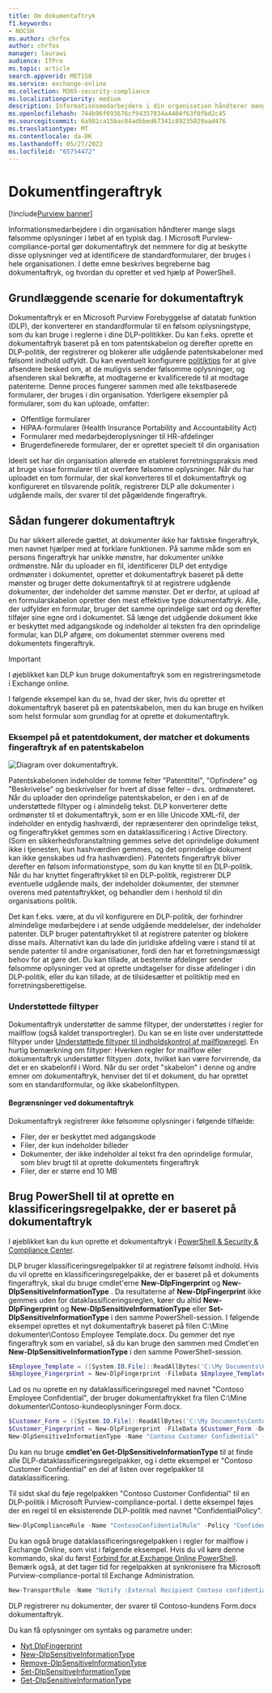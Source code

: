```yaml
---
title: Om dokumentaftryk
f1.keywords:
- NOCSH
ms.author: chrfox
author: chrfox
manager: laurawi
audience: ITPro
ms.topic: article
search.appverid: MET150
ms.service: exchange-online
ms.collection: M365-security-compliance
ms.localizationpriority: medium
description: Informationsmedarbejdere i din organisation håndterer mange slags følsomme oplysninger i løbet af en typisk dag. Dokumentaftryk gør det nemmere for dig at beskytte disse oplysninger ved at identificere standardformularer, der bruges i hele organisationen. I dette emne beskrives begreberne bag dokumentaftryk, og hvordan du opretter et ved hjælp af PowerShell.
ms.openlocfilehash: 744b96f693676cf94357034a4404f63f0fbd2c45
ms.sourcegitcommit: 6a981ca15bac84adbbed67341c89235029aad476
ms.translationtype: MT
ms.contentlocale: da-DK
ms.lasthandoff: 05/27/2022
ms.locfileid: "65754472"
---
```

# <a name="document-fingerprinting"></a>Dokumentfingeraftryk

[!include[Purview banner](../includes/purview-rebrand-banner.md)]

Informationsmedarbejdere i din organisation håndterer mange slags følsomme oplysninger i løbet af en typisk dag. I Microsoft Purview-compliance-portal gør dokumentaftryk det nemmere for dig at beskytte disse oplysninger ved at identificere de standardformularer, der bruges i hele organisationen. I dette emne beskrives begreberne bag dokumentaftryk, og hvordan du opretter et ved hjælp af PowerShell.

## <a name="basic-scenario-for-document-fingerprinting"></a>Grundlæggende scenarie for dokumentaftryk

Dokumentaftryk er en Microsoft Purview Forebyggelse af datatab funktion (DLP), der konverterer en standardformular til en følsom oplysningstype, som du kan bruge i reglerne i dine DLP-politikker. Du kan f.eks. oprette et dokumentaftryk baseret på en tom patentskabelon og derefter oprette en DLP-politik, der registrerer og blokerer alle udgående patentskabeloner med følsomt indhold udfyldt. Du kan eventuelt konfigurere [politiktips](use-notifications-and-policy-tips.md) for at give afsendere besked om, at de muligvis sender følsomme oplysninger, og afsenderen skal bekræfte, at modtagerne er kvalificerede til at modtage patenterne. Denne proces fungerer sammen med alle tekstbaserede formularer, der bruges i din organisation. Yderligere eksempler på formularer, som du kan uploade, omfatter:

- Offentlige formularer
- HIPAA-formularer (Health Insurance Portability and Accountability Act)
- Formularer med medarbejderoplysninger til HR-afdelinger
- Brugerdefinerede formularer, der er oprettet specielt til din organisation

Ideelt set har din organisation allerede en etableret forretningspraksis med at bruge visse formularer til at overføre følsomme oplysninger. Når du har uploadet en tom formular, der skal konverteres til et dokumentaftryk og konfigureret en tilsvarende politik, registrerer DLP alle dokumenter i udgående mails, der svarer til det pågældende fingeraftryk.

## <a name="how-document-fingerprinting-works"></a>Sådan fungerer dokumentaftryk

Du har sikkert allerede gættet, at dokumenter ikke har faktiske fingeraftryk, men navnet hjælper med at forklare funktionen. På samme måde som en persons fingeraftryk har unikke mønstre, har dokumenter unikke ordmønstre. Når du uploader en fil, identificerer DLP det entydige ordmønster i dokumentet, opretter et dokumentaftryk baseret på dette mønster og bruger dette dokumentaftryk til at registrere udgående dokumenter, der indeholder det samme mønster. Det er derfor, at upload af en formularskabelon opretter den mest effektive type dokumentaftryk. Alle, der udfylder en formular, bruger det samme oprindelige sæt ord og derefter tilføjer sine egne ord i dokumentet. Så længe det udgående dokument ikke er beskyttet med adgangskode og indeholder al teksten fra den oprindelige formular, kan DLP afgøre, om dokumentet stemmer overens med dokumentets fingeraftryk.

> [!IMPORTANT]
> I øjeblikket kan DLP kun bruge dokumentaftryk som en registreringsmetode i Exchange online.

I følgende eksempel kan du se, hvad der sker, hvis du opretter et dokumentaftryk baseret på en patentskabelon, men du kan bruge en hvilken som helst formular som grundlag for at oprette et dokumentaftryk.

### <a name="example-of-a-patent-document-matching-a-document-fingerprint-of-a-patent-template"></a>Eksempel på et patentdokument, der matcher et dokuments fingeraftryk af en patentskabelon

![Diagram over dokumentaftryk.](../media/Document-Fingerprinting-diagram.png)

Patentskabelonen indeholder de tomme felter "Patenttitel", "Opfindere" og "Beskrivelse" og beskrivelser for hvert af disse felter – dvs. ordmønsteret. Når du uploader den oprindelige patentskabelon, er den i en af de understøttede filtyper og i almindelig tekst. DLP konverterer dette ordmønster til et dokumentaftryk, som er en lille Unicode XML-fil, der indeholder en entydig hashværdi, der repræsenterer den oprindelige tekst, og fingeraftrykket gemmes som en dataklassificering i Active Directory. (Som en sikkerhedsforanstaltning gemmes selve det oprindelige dokument ikke i tjenesten, kun hashværdien gemmes, og det oprindelige dokument kan ikke genskabes ud fra hashværdien). Patentets fingeraftryk bliver derefter en følsom informationstype, som du kan knytte til en DLP-politik. Når du har knyttet fingeraftrykket til en DLP-politik, registrerer DLP eventuelle udgående mails, der indeholder dokumenter, der stemmer overens med patentaftrykket, og behandler dem i henhold til din organisations politik.

Det kan f.eks. være, at du vil konfigurere en DLP-politik, der forhindrer almindelige medarbejdere i at sende udgående meddelelser, der indeholder patenter. DLP bruger patentaftrykket til at registrere patenter og blokere disse mails. Alternativt kan du lade din juridiske afdeling være i stand til at sende patenter til andre organisationer, fordi den har et forretningsmæssigt behov for at gøre det. Du kan tillade, at bestemte afdelinger sender følsomme oplysninger ved at oprette undtagelser for disse afdelinger i din DLP-politik, eller du kan tillade, at de tilsidesætter et politiktip med en forretningsberettigelse.

### <a name="supported-file-types"></a>Understøttede filtyper

Dokumentaftryk understøtter de samme filtyper, der understøttes i regler for mailflow (også kaldet transportregler). Du kan se en liste over understøttede filtyper under [Understøttede filtyper til indholdskontrol af mailflowregel](/exchange/security-and-compliance/mail-flow-rules/inspect-message-attachments#supported-file-types-for-mail-flow-rule-content-inspection). En hurtig bemærkning om filtyper: Hverken regler for mailflow eller dokumentaftryk understøtter filtypen .dotx, hvilket kan være forvirrende, da det er en skabelonfil i Word. Når du ser ordet "skabelon" i denne og andre emner om dokumentaftryk, henviser det til et dokument, du har oprettet som en standardformular, og ikke skabelonfiltypen.

#### <a name="limitations-of-document-fingerprinting"></a>Begrænsninger ved dokumentaftryk

Dokumentaftryk registrerer ikke følsomme oplysninger i følgende tilfælde:

- Filer, der er beskyttet med adgangskode
- Filer, der kun indeholder billeder
- Dokumenter, der ikke indeholder al tekst fra den oprindelige formular, som blev brugt til at oprette dokumentets fingeraftryk
- Filer, der er større end 10 MB

## <a name="use-powershell-to-create-a-classification-rule-package-based-on-document-fingerprinting"></a>Brug PowerShell til at oprette en klassificeringsregelpakke, der er baseret på dokumentaftryk

I øjeblikket kan du kun oprette et dokumentaftryk i [PowerShell & Security & Compliance Center](/powershell/exchange/connect-to-scc-powershell).

DLP bruger klassificeringsregelpakker til at registrere følsomt indhold. Hvis du vil oprette en klassificeringsregelpakke, der er baseret på et dokuments fingeraftryk, skal du bruge cmdlet'erne **New-DlpFingerprint** og **New-DlpSensitiveInformationType** . Da resultaterne af **New-DlpFingerprint** ikke gemmes uden for dataklassificeringsreglen, kører du altid **New-DlpFingerprint** og **New-DlpSensitiveInformationType** eller **Set-DlpSensitiveInformationType** i den samme PowerShell-session. I følgende eksempel oprettes et nyt dokumentaftryk baseret på filen C:\Mine dokumenter\Contoso Employee Template.docx. Du gemmer det nye fingeraftryk som en variabel, så du kan bruge den sammen med Cmdlet'en **New-DlpSensitiveInformationType** i den samme PowerShell-session.

```powershell
$Employee_Template = ([System.IO.File]::ReadAllBytes('C:\My Documents\Contoso Employee Template.docx'))
$Employee_Fingerprint = New-DlpFingerprint -FileData $Employee_Template -Description "Contoso Employee Template"
```

Lad os nu oprette en ny dataklassificeringsregel med navnet "Contoso Employee Confidential", der bruger dokumentaftrykket fra filen C:\Mine dokumenter\Contoso-kundeoplysninger Form.docx.

```powershell
$Customer_Form = ([System.IO.File]::ReadAllBytes('C:\My Documents\Contoso Customer Information Form.docx'))
$Customer_Fingerprint = New-DlpFingerprint -FileData $Customer_Form -Description "Contoso Customer Information Form"
New-DlpSensitiveInformationType -Name "Contoso Customer Confidential" -Fingerprints $Customer_Fingerprint -Description "Message contains Contoso customer information."
```

Du kan nu bruge **cmdlet'en Get-DlpSensitiveInformationType** til at finde alle DLP-dataklassificeringsregelpakker, og i dette eksempel er "Contoso Customer Confidential" en del af listen over regelpakker til dataklassificering.

Til sidst skal du føje regelpakken "Contoso Customer Confidential" til en DLP-politik i Microsoft Purview-compliance-portal. I dette eksempel føjes der en regel til en eksisterende DLP-politik med navnet "ConfidentialPolicy".

```powershell
New-DlpComplianceRule -Name "ContosoConfidentialRule" -Policy "ConfidentialPolicy" -ContentContainsSensitiveInformation @{Name="Contoso Customer Confidential"} -BlockAccess $True
```

Du kan også bruge dataklassificeringsregelpakken i regler for mailflow i Exchange Online, som vist i følgende eksempel. Hvis du vil køre denne kommando, skal du først [Forbind for at Exchange Online PowerShell](/powershell/exchange/connect-to-exchange-online-powershell). Bemærk også, at det tager tid for regelpakken at synkronisere fra Microsoft Purview-compliance-portal til Exchange Administration.

```powershell
New-TransportRule -Name "Notify :External Recipient Contoso confidential" -NotifySender NotifyOnly -Mode Enforce -SentToScope NotInOrganization -MessageContainsDataClassification @{Name=" Contoso Customer Confidential"}
```

DLP registrerer nu dokumenter, der svarer til Contoso-kundens Form.docx dokumentaftryk.

Du kan få oplysninger om syntaks og parametre under:

- [Nyt DlpFingerprint](/powershell/module/exchange/New-DlpFingerprint)
- [New-DlpSensitiveInformationType](/powershell/module/exchange/New-DlpSensitiveInformationType)
- [Remove-DlpSensitiveInformationType](/powershell/module/exchange/Remove-DlpSensitiveInformationType)
- [Set-DlpSensitiveInformationType](/powershell/module/exchange/Set-DlpSensitiveInformationType)
- [Get-DlpSensitiveInformationType](/powershell/module/exchange/Get-DlpSensitiveInformationType)
